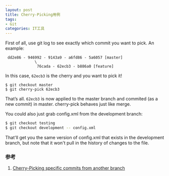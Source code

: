 ```yaml
---
layout: post
title: Cherry-Picking用例
tags:
- Git
categories: IT工具
---
```


First of all, use git log to see exactly which commit you want to pick. An example:

```
 dd2e86 - 946992 - 9143a9 - a6fd86 - 5a6057 [master]
             \
              76cada - 62ecb3 - b886a0 [feature]
```

In this case, `62ecb3` is the cherry and you want to pick it!

```
$ git checkout master
$ git cherry-pick 62ecb3
```

That’s all. `62ecb3` is now applied to the master branch and commited (as a new commit) in master. cherry-pick behaves just like merge.

You could also just grab config.xml from the development branch:

```bash
$ git checkout testing
$ git checkout development -- config.xml
```

That'll get you the same version of config.xml that exists in the development branch, but note that it won't pull in the history of changes to the file.

### 参考
1. [Cherry-Picking specific commits from another branch](https://ariejan.net/2010/06/10/cherry-picking-specific-commits-from-another-branch/)